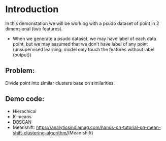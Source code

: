 # Introduction
In this demonstation we will be working with a psudo dataset of point in 2 dimensional (two features).
-   When we generate a psudo dataset, we may have label of each data point, but we may assumed that we don't have label of any point (unsupervised learning: model only touch the features without label (output))
## Problem:
Divide point into similar clusters base on similarities.
## Demo code:
-   Hierachical
-   K-means
-   DBSCAN
-   Meanshift: <https://analyticsindiamag.com/hands-on-tutorial-on-mean-shift-clustering-algorithm/>(Mean shift)